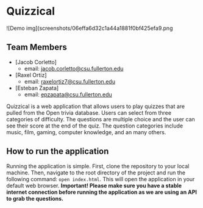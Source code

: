 # Quizzical

![Demo img](screenshots/06effa6d32c1a44a1881f0bf425efa9.png

## Team Members

- [Jacob Corletto]
  - email: jacob.corletto@csu.fullerton.edu
- [Raxel Ortiz]
  - email: raxelortiz7@csu.fullerton.edu
- [Esteban Zapata]
  - email: epzapata@csu.fullerton.edu

Quizzical is a web application that allows users to play quizzes that are pulled
from the Open trivia database. Users can select from three categories of difficulty. The questions are multiple choice and the user can see their score at the end of the quiz. The question categories include music, film, gaming, computer knowledge, and an many others.

## How to run the application

Running the application is simple. First, clone the repository to your local machine. Then, navigate to the root directory of the project and run the following command: `open index.html`. This will open the application in your default web browser. **Important! Please make sure you have a stable internet connection before running the application as we are using an API to grab the questions.**
